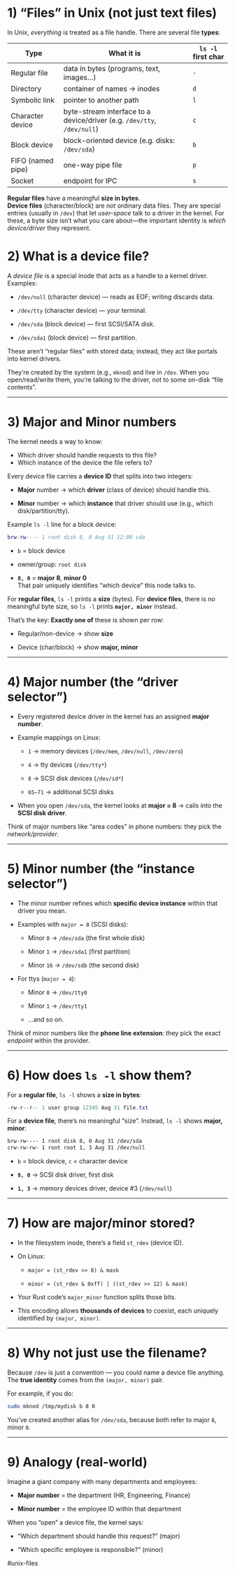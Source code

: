 # 1) “Files” in Unix (not just text files)

In Unix, *everything* is treated as a file handle. There are several file **types**:

| Type | What it is | `ls -l` first char |
| --- | --- | --- |
| Regular file | data in bytes (programs, text, images…) | `-` |
| Directory | container of names → inodes | `d` |
| Symbolic link | pointer to another path | `l` |
| Character device | byte-stream interface to a device/driver (e.g. `/dev/tty`, `/dev/null`) | `c` |
| Block device | block-oriented device (e.g. disks: `/dev/sda`) | `b` |
| FIFO (named pipe) | one-way pipe file | `p` |
| Socket | endpoint for IPC | `s` |

**Regular files** have a meaningful **size in bytes**.  
**Device files** (character/block) are *not* ordinary data files. They are special entries (usually in `/dev`) that let *user-space* talk to a driver in the kernel. For these, a byte size isn’t what you care about—the important identity is *which device/driver* they represent.


# 2) What is a **device file**?

A *device file* is a special inode that acts as a handle to a kernel driver. Examples:

-   `/dev/null` (character device) — reads as EOF; writing discards data.
    
-   `/dev/tty` (character device) — your terminal.
    
-   `/dev/sda` (block device) — first SCSI/SATA disk.
    
-   `/dev/sda1` (block device) — first partition.
    

These aren’t “regular files” with stored data; instead, they act like portals into kernel drivers.

They’re created by the system (e.g., `mknod`) and live in `/dev`. When you open/read/write them, you’re talking to the driver, not to some on-disk “file contents”.

---

# 3) **Major** and **Minor** numbers

The kernel needs a way to know:

- Which driver should handle requests to this file?
- Which instance of the device the file refers to?

Every device file carries a **device ID** that splits into two integers:

-   **Major** number → which **driver** (class of device) should handle this.
    
-   **Minor** number → which **instance** that driver should use (e.g., which disk/partition/tty).
    

Example `ls -l` line for a block device:

```lua
brw-rw---- 1 root disk 8, 0 Aug 31 12:00 sda
```

-   `b` = block device
    
-   owner/group: `root disk`
    
-   **`8, 0`** = **major 8**, **minor 0**  
    That pair uniquely identifies “which device” this node talks to.
    

For **regular files**, `ls -l` prints a **size** (bytes). For **device files**, there is no meaningful byte size, so `ls -l` prints **`major, minor`** instead.

That’s the key: **Exactly one of** these is shown per row:

-   Regular/non-device → show **size**
    
-   Device (char/block) → show **major, minor**
    

---

# 4) Major number (the “driver selector”)

-   Every registered device driver in the kernel has an assigned **major number**.
    
-   Example mappings on Linux:
    
    -   `1` → memory devices (`/dev/mem`, `/dev/null`, `/dev/zero`)
        
    -   `4` → tty devices (`/dev/tty*`)
        
    -   `8` → SCSI disk devices (`/dev/sd*`)
        
    -   `65–71` → additional SCSI disks
        
-   When you open `/dev/sda`, the kernel looks at **major = 8** → calls into the **SCSI disk driver**.
    

Think of major numbers like “area codes” in phone numbers: they pick the *network/provider*.

---

# 5) Minor number (the “instance selector”)

-   The minor number refines which **specific device instance** within that driver you mean.
    
-   Examples with `major = 8` (SCSI disks):
    
    -   Minor `0` → `/dev/sda` (the first whole disk)
        
    -   Minor `1` → `/dev/sda1` (first partition)
        
    -   Minor `16` → `/dev/sdb` (the second disk)
        
-   For ttys (`major = 4`):
    
    -   Minor `0` → `/dev/tty0`
        
    -   Minor `1` → `/dev/tty1`
        
    -   …and so on.
        

Think of minor numbers like the **phone line extension**: they pick the exact *endpoint* within the provider.

---

# 6) How does `ls -l` show them?

For a **regular file**, `ls -l` shows a **size in bytes**:

```csharp
-rw-r--r-- 1 user group 12345 Aug 31 file.txt
```

For a **device file**, there’s no meaningful “size”. Instead, `ls -l` shows **major, minor**:

```bash
brw-rw---- 1 root disk 8, 0 Aug 31 /dev/sda
crw-rw-rw- 1 root root 1, 3 Aug 31 /dev/null
```

-   `b` = block device, `c` = character device
    
-   **`8, 0`** → SCSI disk driver, first disk
    
-   **`1, 3`** → memory devices driver, device #3 (`/dev/null`)
    

---

# 7) How are major/minor stored?

-   In the filesystem inode, there’s a field `st_rdev` (device ID).
    
-   On Linux:
    
    -   `major = (st_rdev >> 8) & mask`
        
    -   `minor = (st_rdev & 0xff) | ((st_rdev >> 12) & mask)`
        
-   Your Rust code’s `major_minor` function splits those bits.
    
-   This encoding allows **thousands of devices** to coexist, each uniquely identified by `(major, minor)`.
    

---

# 8) Why not just use the filename?

Because `/dev` is just a convention — you could name a device file anything. The **true identity** comes from the `(major, minor)` pair.

For example, if you do:

```bash
sudo mknod /tmp/mydisk b 8 0
```

You’ve created another alias for `/dev/sda`, because both refer to major `8`, minor `0`.

---

# 9) Analogy (real-world)

Imagine a giant company with many departments and employees:

-   **Major number** = the department (HR, Engineering, Finance)
    
-   **Minor number** = the employee ID within that department
    

When you “open” a device file, the kernel says:

-   “Which department should handle this request?” (major)
    
-   “Which specific employee is responsible?” (minor)

#unix-files